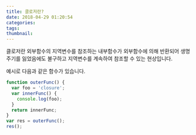 ```yaml
---
title: 클로저란?
date: 2018-04-29 01:20:54
categories:
tags:
thumbnail:
---
```


클로저란 외부함수의 지역변수를 참조하는 내부함수가 외부함수에 의해 반환되어 생명주기를 잃었음에도 불구하고 지역변수를 계속하여 참조할 수 있는 현상입니다.

예시로 다음과 같은 함수가 있습니다.
```js
function outerFunc() {
  var foo = 'closure';
  var innerFunc() {
    console.log(foo);
  }
  return innerFunc;
}
var res = outerFunc();
res();
```